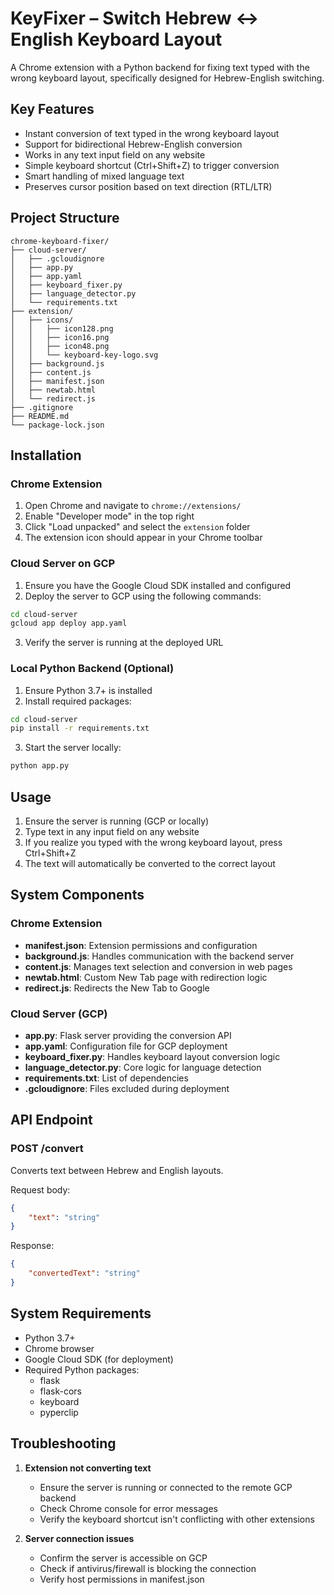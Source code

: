 # KeyFixer – Switch Hebrew ↔ English Keyboard Layout


A Chrome extension with a Python backend for fixing text typed with the wrong keyboard layout, specifically designed for Hebrew-English switching.

## Key Features

- Instant conversion of text typed in the wrong keyboard layout
- Support for bidirectional Hebrew-English conversion
- Works in any text input field on any website
- Simple keyboard shortcut (Ctrl+Shift+Z) to trigger conversion
- Smart handling of mixed language text
- Preserves cursor position based on text direction (RTL/LTR)

## Project Structure

```
chrome-keyboard-fixer/
├── cloud-server/
│   ├── .gcloudignore
│   ├── app.py
│   ├── app.yaml
│   ├── keyboard_fixer.py
│   ├── language_detector.py
│   └── requirements.txt
├── extension/
│   ├── icons/
│   │   ├── icon128.png
│   │   ├── icon16.png
│   │   ├── icon48.png
│   │   └── keyboard-key-logo.svg
│   ├── background.js
│   ├── content.js
│   ├── manifest.json
│   ├── newtab.html
│   └── redirect.js
├── .gitignore
├── README.md
└── package-lock.json
```

## Installation

### Chrome Extension

1. Open Chrome and navigate to `chrome://extensions/`
2. Enable "Developer mode" in the top right
3. Click "Load unpacked" and select the `extension` folder
4. The extension icon should appear in your Chrome toolbar

### Cloud Server on GCP

1. Ensure you have the Google Cloud SDK installed and configured
2. Deploy the server to GCP using the following commands:
```bash
cd cloud-server
gcloud app deploy app.yaml
```
3. Verify the server is running at the deployed URL

### Local Python Backend (Optional)

1. Ensure Python 3.7+ is installed
2. Install required packages:
```bash
cd cloud-server
pip install -r requirements.txt
```
3. Start the server locally:
```bash
python app.py
```

## Usage

1. Ensure the server is running (GCP or locally)
2. Type text in any input field on any website
3. If you realize you typed with the wrong keyboard layout, press Ctrl+Shift+Z
4. The text will automatically be converted to the correct layout

## System Components

### Chrome Extension

- **manifest.json**: Extension permissions and configuration
- **background.js**: Handles communication with the backend server
- **content.js**: Manages text selection and conversion in web pages
- **newtab.html**: Custom New Tab page with redirection logic
- **redirect.js**: Redirects the New Tab to Google

### Cloud Server (GCP)

- **app.py**: Flask server providing the conversion API
- **app.yaml**: Configuration file for GCP deployment
- **keyboard_fixer.py**: Handles keyboard layout conversion logic
- **language_detector.py**: Core logic for language detection
- **requirements.txt**: List of dependencies
- **.gcloudignore**: Files excluded during deployment

## API Endpoint

### POST /convert

Converts text between Hebrew and English layouts.

Request body:
```json
{
    "text": "string"
}
```

Response:
```json
{
    "convertedText": "string"
}
```

## System Requirements

- Python 3.7+
- Chrome browser
- Google Cloud SDK (for deployment)
- Required Python packages:
  - flask
  - flask-cors
  - keyboard
  - pyperclip

## Troubleshooting

1. **Extension not converting text**
   - Ensure the server is running or connected to the remote GCP backend
   - Check Chrome console for error messages
   - Verify the keyboard shortcut isn't conflicting with other extensions

2. **Server connection issues**
   - Confirm the server is accessible on GCP
   - Check if antivirus/firewall is blocking the connection
   - Verify host permissions in manifest.json
